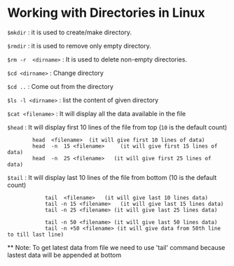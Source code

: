 # Working with Directories in Linux

`$mkdir` : it is used to create/make directory.

`$rmdir` : it is used to remove only empty directory.

`$rm -r  <dirname>` : It is used to delete non-empty directories.

`$cd <dirname>`  : Change directory

`$cd ..`  : Come out from the directory

`$ls -l <dirname>` : list the content of given directory

`$cat <filename>`   : It will display all the data available in the file

`$head`  : It will display first 10 lines of the file  from top  (`10` is the default count)

			head  <filename>  (it will give first 10 lines of data)
			head  -n  15 <filename>     (it will give first 15 lines of data)
			head  -n  25 <filename>   (it will give first 25 lines of data)

`$tail`   :  It will display last 10 lines of the file from bottom (10 is the default count)

                tail  <filename>   (it will give last 10 lines data)
                tail -n 15 <filename>   (it will give last 15 lines data)
                tail -n 25 <filename> (it will give last 25 lines data)

                tail -n 50 <filename> (it will give last 50 lines data)
                tail -n +50 <filename> (it will give data from 50th line to till last line)
            
** Note: To get latest data from file we need to use 'tail' command because lastest data will be appended at bottom
